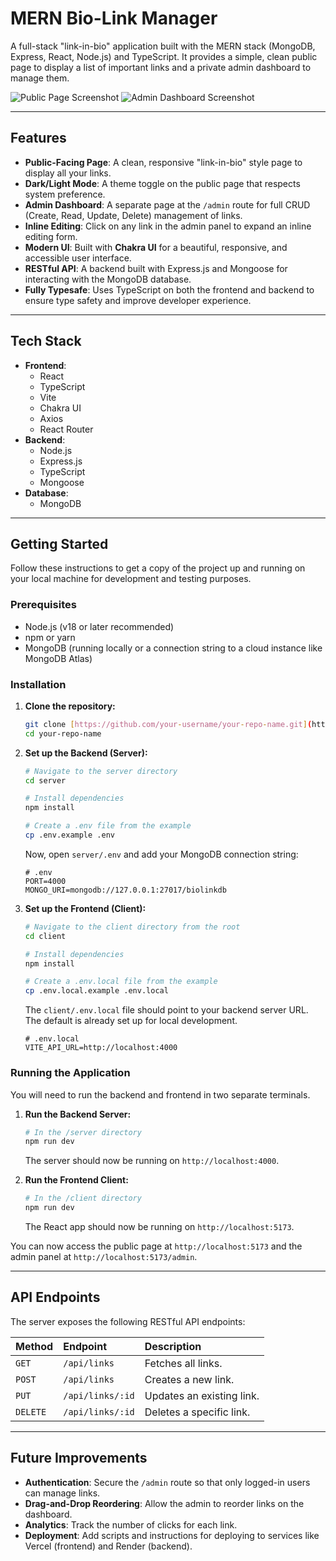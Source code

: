 # MERN Bio-Link Manager

A full-stack "link-in-bio" application built with the MERN stack (MongoDB, Express, React, Node.js) and TypeScript. It provides a simple, clean public page to display a list of important links and a private admin dashboard to manage them.

![Public Page Screenshot](https://imgur.com/a/qdCh828)
![Admin Dashboard Screenshot](https://imgur.com/a/yrcp8T6)

---

## Features

- **Public-Facing Page**: A clean, responsive "link-in-bio" style page to display all your links.
- **Dark/Light Mode**: A theme toggle on the public page that respects system preference.
- **Admin Dashboard**: A separate page at the `/admin` route for full CRUD (Create, Read, Update, Delete) management of links.
- **Inline Editing**: Click on any link in the admin panel to expand an inline editing form.
- **Modern UI**: Built with **Chakra UI** for a beautiful, responsive, and accessible user interface.
- **RESTful API**: A backend built with Express.js and Mongoose for interacting with the MongoDB database.
- **Fully Typesafe**: Uses TypeScript on both the frontend and backend to ensure type safety and improve developer experience.

---

## Tech Stack

- **Frontend**:
  - React
  - TypeScript
  - Vite
  - Chakra UI
  - Axios
  - React Router
- **Backend**:
  - Node.js
  - Express.js
  - TypeScript
  - Mongoose
- **Database**:
  - MongoDB

---

## Getting Started

Follow these instructions to get a copy of the project up and running on your local machine for development and testing purposes.

### Prerequisites

- Node.js (v18 or later recommended)
- npm or yarn
- MongoDB (running locally or a connection string to a cloud instance like MongoDB Atlas)

### Installation

1.  **Clone the repository:**
    ```bash
    git clone [https://github.com/your-username/your-repo-name.git](https://github.com/your-username/your-repo-name.git)
    cd your-repo-name
    ```

2.  **Set up the Backend (Server):**
    ```bash
    # Navigate to the server directory
    cd server

    # Install dependencies
    npm install

    # Create a .env file from the example
    cp .env.example .env
    ```
    Now, open `server/.env` and add your MongoDB connection string:
    ```env
    # .env
    PORT=4000
    MONGO_URI=mongodb://127.0.0.1:27017/biolinkdb
    ```

3.  **Set up the Frontend (Client):**
    ```bash
    # Navigate to the client directory from the root
    cd client

    # Install dependencies
    npm install

    # Create a .env.local file from the example
    cp .env.local.example .env.local
    ```
    The `client/.env.local` file should point to your backend server URL. The default is already set up for local development.
    ```env
    # .env.local
    VITE_API_URL=http://localhost:4000
    ```

### Running the Application

You will need to run the backend and frontend in two separate terminals.

1.  **Run the Backend Server:**
    ```bash
    # In the /server directory
    npm run dev
    ```
    The server should now be running on `http://localhost:4000`.

2.  **Run the Frontend Client:**
    ```bash
    # In the /client directory
    npm run dev
    ```
    The React app should now be running on `http://localhost:5173`.

You can now access the public page at `http://localhost:5173` and the admin panel at `http://localhost:5173/admin`.

---

## API Endpoints

The server exposes the following RESTful API endpoints:

| Method | Endpoint        | Description                |
| :----- | :-------------- | :------------------------- |
| `GET`  | `/api/links`    | Fetches all links.         |
| `POST` | `/api/links`    | Creates a new link.        |
| `PUT`  | `/api/links/:id`| Updates an existing link.  |
| `DELETE`| `/api/links/:id`| Deletes a specific link.   |

---

## Future Improvements

-   **Authentication**: Secure the `/admin` route so that only logged-in users can manage links.
-   **Drag-and-Drop Reordering**: Allow the admin to reorder links on the dashboard.
-   **Analytics**: Track the number of clicks for each link.
-   **Deployment**: Add scripts and instructions for deploying to services like Vercel (frontend) and Render (backend).
